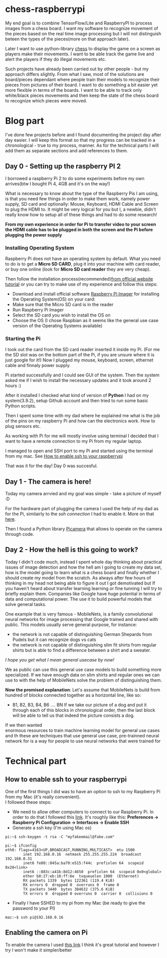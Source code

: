 # chess-raspberrypi

My end goal is to combine TensorFlow/Lite and RaspberryPI to process images from a chess board. I want my software to recognize movement of the pieces based on the real time image processing but I will not distinguish beteen the types of the pieces(more on that approach later).

Later I want to use python-library [chess](https://python-chess.readthedocs.io/en/latest/#features) to display the game on a screen as players make their movements. 
I want to be able track the game live and alert the players if they do illegal movements etc.

Such projects have already been carried out by other people - but my approach differs slightly. From what I saw, most of the solutions are board/pieces dependant where people train their models to recognize their pieces from pictures of their board. I want to do something a bit easier yet more flexible in terms of the boards. I want to be able to track only white/black pieces movements and then keep the state of the chess board to recognize which pieces were moved. 


# Blog part
I've done few projects before and I found documenting the project day after day easier. I will keep this format so that my progress can be tracked in a chronological - true to my process, manner. As for the technical parts I will add them as separate sections and add references to them.

## Day 0 - Setting up the raspberry PI 2
I borrowed a raspberry Pi 2 to do some experiments before my own arrives(btw I bought Pi 4, 4GB and it's on the way!)

What is necessary to know about the type of the Raspberry Pis I am using, is that you need few things in order to make them work, namely power supply, SD card and optionally: Mouse, Keyboard, HDMI Cable and Screen to plug the HDMI to. It might be very logical for you but I, a newbie, didn't really know how to setup all of these things and had to do some research!

**From my own experience in order for Pi to transfer video to your screen the HDMI cable has to be plugged in both the screen and the Pi before plugging the power supply**

### Installing Operating System
Raspberry Pi does not have an operating system by default. What you need to do is to get a **Micro SD CARD**, plug it into your machine with card reader, or buy one online (look for **Micro SD card reader** they are very cheap).

Then follow the installation process(recommended)[from official website tutorial](https://www.raspberrypi.com/documentation/computers/getting-started.html#installing-the-operating-system) or you can try to make use of my experience and follow this steps:

- Download and install official software [Raspberry Pi Imager](https://www.raspberrypi.com/software/) for installing the Operating System(OS) on your card:
- Make sure that the Micro SD card is in the reader
- Run Raspberry Pi Imager
- Select the SD card you wish to install the OS on
- Choose the OS (I chose Raspbian as it seems like the general use case version of the Operating Systems available)

### Starting the Pi
I took out the card from the SD card reader inserted it inside my Pi. (For me the SD slot was on the bottom part of the Pi, if you are unsure where it is just google for it!)
Now I plugged my mouse, keyboard, screen, ethernet cable and finnaly power supply.

Pi started successfully and I could see GUI of the system. Then the system asked me if I wish to install the necessary updates and it took around 2 hours :)

After it installed I checked what kind of version of **Python** I had on my system(3.9.2), setup Github account and then tried to run some basic Python scripts.

Then I spent some time with my dad where he explained me what is the job of the pins on my raspberry Pi and how can the electronics work. How to plug sensors etc.

As working with Pi for me will mostly involve using terminal I decided that I want to have a remote connection to my Pi from my regular laptop.

I managed to open and SSH port to my Pi and started using the terminal from my mac. See [How to enable ssh to your raspberrypi](#how-to-enable-ssh-to-your-raspberrypi)

That was it for the day! Day 0 was succesful.

## Day 1 - The camera is here!
Today my camera arrvied and my goal was simple - take a picture of myself :D

For the hardware part of plugging the camera I used the help of my dad as for the Pi, similairly to the _ssh connection_ I had to enable it. More on that [here](#enabling-the-camera-on-pi).

Then I found a Python library [Picamera](https://picamera.readthedocs.io/en/release-1.13/) that allows to operate on the camera through code.


## Day 2 - How the hell is this going to work?
Today I didn't code much, instead I spent whole day thinking about practical issues of image detection and how the hell am I going to create my data set, how is the model going to learn what is a chess board and finally whether I should create my model from the scratch. As always after few hours of thinking in my head not being able to figure it out I got demotivated but
If you haven't heard about transfer learning learning or fine tunning I will try to briefly explain them.
Companies like Google have huge potential in terms of data and computational power. The use it to build powerful models that solve general tasks. 

One example that is very famous - MobileNets, is a family convolutional neural networks for image processing that Google trained and shared with public. This models usually serve general purpose, for instance:
- the network is not capable of distinguishing German Shepards from Pudels but it can recognize dogs vs cats
- the network is not capable of distinguishing slim fit shirts from regular shirts but is able to find a difference between a shirt and a sweater.

_I hope you get what I mean general usecase by now!_

We as public can use this general use case models to build something more specialized. If we have enough data on slim shirts and regular ones we can use to with the help of MobileNets solve the problem of distinguishing them.

**Now the promised explanation**:
Let's assume that MobileNets is build from hundred of blocks connected together as a horizontal line, like so:
- B1, B2, B3, B4, B6 .... BN 
If we take our picture of a dog and put it through each of this blocks in chronological order, then the last block will be able to tell us that indeed the picture consists a dog.

If we then wanted  
enormous resources to train machine learning model for general use cases and th these are techniques that use general use case, pre-trainned neural network for is a way for people to use neural networks that were trained for

# Technical part

## How to enable ssh to your raspberrypi
One of the first things I did was to have an option to ssh to my Raspberry Pi from my Mac (it's really convenient).  
I followed these steps:

- We need to allow other computers to connect to our Raspberry Pi. In order to do that I followed this [link](https://phoenixnap.com/kb/enable-ssh-raspberry-pi#:~:text=into%20your%20device.-,Enable,-SSH%20on%20Raspberry). It's roughly like this: **Preferences -> Raspberry Pi Configuration -> Interfaces -> Enable SSH**
- Generate a ssh key (I'm using Mac os)
```console
pi:~$ ssh-keygen -t rsa -C "myfakeemail@fake.com"
```

```console
pi:~$ ifconfig
eth0: flags=4163<UP,BROADCAST,RUNNING,MULTICAST>  mtu 1500
        inet 192.168.0.16  netmask 255.255.255.224  broadcast 192.168.0.31
        inet6 fe80::845a:ba70:e515:f44c  prefixlen 64  scopeid 0x20<link>
        inet6 ::883c:a41b:8d12:4650  prefixlen 64  scopeid 0x0<global>
        ether b8:27:eb:10:ff:6e  txqueuelen 1000  (Ethernet)
        RX packets 1339  bytes 122361 (119.4 KiB)
        RX errors 0  dropped 0  overruns 0  frame 0
        TX packets 3440  bytes 384632 (375.6 KiB)
        TX errors 0  dropped 0 overruns 0  carrier 0  collisions 0
```
- Finally I have SSHED to my pi from my Mac (be ready to give the password to your PI)
```console
mac:~$ ssh pi@192.168.0.16
```

## Enabling the camera on Pi

To enable the camera I used [this link](https://www.arrow.com/en/research-and-events/articles/raspberry-pi-camera-options-and-usage) I think it's great tutorial and however I try I won't make it simpler/better

